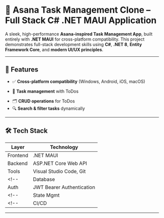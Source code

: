 # 🧠 Asana Task Management Clone – Full Stack C# .NET MAUI Application

A sleek, high-performance **Asana-inspired Task Management App**, built entirely with **.NET MAUI** for cross-platform compatibility. This project demonstrates full-stack development skills using **C#**, **.NET 8**, **Entity Framework Core**, and **modern UI/UX principles**.

---

## 🚀 Features

- ✅ **Cross-platform compatibility** (Windows, Android, iOS, macOS)
<!-- - 🧭 **Task management** with boards, projects, priorities, and due dates -->
- 🧭 **Task management** with ToDos
<!-- - 👥 **User authentication** (JWT-based) -->
<!-- - 🗂️ **CRUD operations** for tasks, projects, teams -->
- 🗂️ **CRUD operations** for ToDos
- 🔍 **Search & filter tasks** dynamically
<!-- - 📦 **Offline-first experience** using local SQLite -->
<!-- - 🎨 **Modern UI** with custom animations and transitions -->

---

## 🛠️ Tech Stack

| Layer         | Technology                  |
| ------------- | --------------------------- |
| Frontend      | .NET MAUI                   |
| Backend       | ASP.NET Core Web API        |
| Tools         | Visual Studio Code, Git     |
<!-- | Database      | Entity Framework Core + SQLite |
| Auth          | JWT Bearer Authentication   |
<!-- | State Mgmt    | MVVM (CommunityToolkit.MVVM) | -->
<!-- | CI/CD         | GitHub Actions (Optional)   | -->

---

